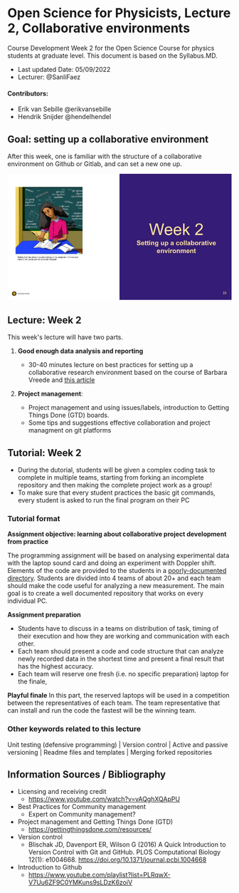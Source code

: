 # Open Science for Physicists, Lecture 2, Collaborative environments
Course Development Week 2 for the Open Science Course for physics students at graduate level. This document is based on the Syllabus.MD.

+ Last updated Date: 05/09/2022
+ Lecturer: @SanliFaez 

#### Contributors: 
+ Erik van Sebille @erikvansebille
+ Hendrik Snijder @hendelhendel

## Goal: setting up a collaborative environment
After this week, one is familiar with the structure of a collaborative environment on Github or Gitlab, and can set a new one up.

![Frontpage](../Week2/Chapter2.jpg)

## Lecture: Week 2 

This week's lecture will have two parts. 

1. **Good enough data analysis and reporting** 
    + 30-40 minutes lecture on best practices for setting up a collaborative research environment based on the course of Barbara Vreede and [this article](https://journals.plos.org/ploscompbiol/article?id=10.1371/journal.pcbi.1005510&ref=https://githubhelp.com)

2. **Project management**: 
    + Project management and using issues/labels, introduction to Getting Things Done (GTD) boards. 
    + Some tips and suggestions effective collaboration and project managment on git platforms

## Tutorial: Week 2
+ During the dutorial, students will be given a complex coding task to complete in multiple teams, starting from forking an incomplete repository and then making the complete project work as a group! 
+ To make sure that every student practices the basic git commands, every student is asked to run the final program on their PC

### Tutorial format
**Assignment objective: learning about collaborative project development from practice**

The programming assignment will be based on analysing experimental data with the laptop sound card and doing an experiment with Doppler shift. Elements of the code are provided to the students in a [poorly-documented directory](../Week2/mycode). Students are divided into 4 teams of about 20+ and each team should make the code useful for analyzing a new measurement. The main goal is to create a well documented repository that works on every individual PC.

**Assignment preparation**
  + Students have to discuss in a teams on distribution of task, timing of their execution and how they are working and communication with each other. 
  + Each team should present a code and code structure that can analyze newly recorded data in the shortest time and present a final result that has the highest accuracy.
  + Each team will reserve one fresh (i.e. no specific preparation) laptop for the finale,  
  
  **Playful finale**
In this part, the reserved laptops will be used in a competition between the representatives of each team. The team representative that can install and run the code the fastest will be the winning team.

### Other keywords related to this lecture
Unit testing (defensive programming) | Version control | Active and passive versioning | Readme files and templates | Merging forked repositories


## Information Sources / Bibliography
+ Licensing and receiving credit
  + https://www.youtube.com/watch?v=vAQghXQApPU 
+ Best Practices for Community management
  + Expert on Community management?
+ Project management and Getting Things Done (GTD)
  + https://gettingthingsdone.com/resources/ 
+ Version control
  +  Blischak JD, Davenport ER, Wilson G (2016) A Quick Introduction to Version Control with Git and GitHub. PLOS Computational Biology 12(1): e1004668. https://doi.org/10.1371/journal.pcbi.1004668 
+ Introduction to Github 
  + https://www.youtube.com/playlist?list=PLRqwX-V7Uu6ZF9C0YMKuns9sLDzK6zoiV
